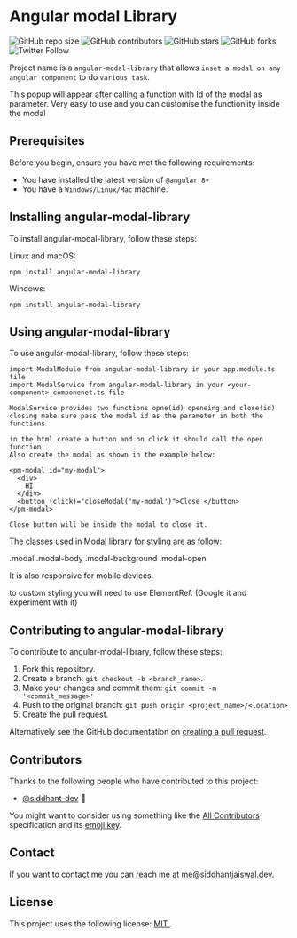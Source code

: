 # Angular modal Library

<!--- These are examples. See https://shields.io for others or to customize this set of shields. You might want to include dependencies, project status and licence info here --->
![GitHub repo size](https://img.shields.io/github/repo-size/siddhant-dev/angular-modal-library)
![GitHub contributors](https://img.shields.io/github/contributors/siddhant-dev/angular-modal-library)
![GitHub stars](https://img.shields.io/github/stars/siddhant-dev/angular-modal-library?style=social)
![GitHub forks](https://img.shields.io/github/forks/siddhant-dev/angular-modal-library?style=social)
![Twitter Follow](https://img.shields.io/twitter/follow/IamSidd_J?style=social)

Project name is a `angular-modal-library` that allows `inset a modal on any angular component` to do `various task`.

This popup will appear after calling a function with Id of the modal as parameter. Very easy to use and you can customise the functionlity inside the modal

## Prerequisites

Before you begin, ensure you have met the following requirements:
<!--- These are just example requirements. Add, duplicate or remove as required --->
* You have installed the latest version of `@angular 8+`
* You have a `Windows/Linux/Mac` machine. 
<!-- * You have read `<guide/link/documentation_related_to_project>`. -->

## Installing angular-modal-library

To install angular-modal-library, follow these steps:

Linux and macOS:
```
npm install angular-modal-library
```

Windows:
```
npm install angular-modal-library
```
## Using angular-modal-library

To use angular-modal-library, follow these steps:

```
import ModalModule from angular-modal-library in your app.module.ts file
import ModalService from angular-modal-library in your <your-component>.componenet.ts file 

ModalService provides two functions opne(id) openeing and close(id) closing make sure pass the modal id as the parameter in both the functions

in the html create a button and on click it should call the open function. 
Also create the modal as shown in the example below: 

<pm-modal id="my-modal">
  <div>
    HI
  </div>
  <button (click)="closeModal('my-modal')">Close </button>
</pm-modal> 

Close button will be inside the modal to close it. 

```
The classes used in Modal library for styling are as follow: 

.modal
.modal-body
.modal-background
.modal-open

It is also responsive for mobile devices. 

to custom styling you will need to use ElementRef. (Google it and experiment with it)


## Contributing to angular-modal-library
<!--- If your README is long or you have some specific process or steps you want contributors to follow, consider creating a separate CONTRIBUTING.md file--->
To contribute to angular-modal-library, follow these steps:

1. Fork this repository.
2. Create a branch: `git checkout -b <branch_name>`.
3. Make your changes and commit them: `git commit -m '<commit_message>'`
4. Push to the original branch: `git push origin <project_name>/<location>`
5. Create the pull request.

Alternatively see the GitHub documentation on [creating a pull request](https://help.github.com/en/github/collaborating-with-issues-and-pull-requests/creating-a-pull-request).

## Contributors

Thanks to the following people who have contributed to this project:

* [@siddhant-dev](https://github.com//siddhant-dev) 📖
<!-- * [@cainwatson](https://github.com/cainwatson) 🐛
* [@calchuchesta](https://github.com/calchuchesta) 🐛 -->

You might want to consider using something like the [All Contributors](https://github.com/all-contributors/all-contributors) specification and its [emoji key](https://allcontributors.org/docs/en/emoji-key).

## Contact

If you want to contact me you can reach me at me@siddhantjaiswal.dev.

## License
<!--- If you're not sure which open license to use see https://choosealicense.com/--->

This project uses the following license: [ MIT ](https://github.com/siddhant-dev/angular-modal-library/blob/master/LICENSE).
